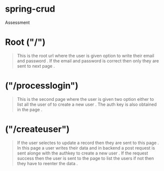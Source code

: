 # spring-crud
Assessment 

# Root ("/")
> This is the root url where the user is given option to write their email and password . If the email and password is correct then only they are sent to next page .

# ("/processlogin")
> This is the second page where the user is given two option either to list all the user of to create a new user . The auth key is also obtained in the page . 

# ("/createuser")
> If the user selectes to update a record then they are sent to this page . In this page a user writes their data and in backend a post request is sent alonge with the authkey to create a new user . If the request success then the user is sent to the page to list the users if not then they have to reenter the data .

 

